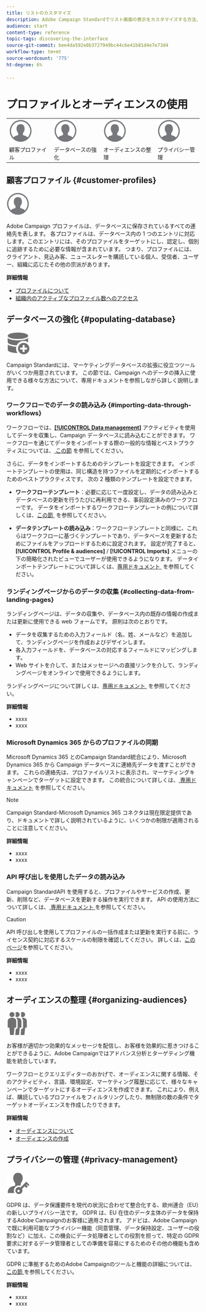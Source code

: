 ```yaml
---
title: リストのカスタマイズ
description: Adobe Campaign Standardでリスト画面の表示をカスタマイズする方法、およびリスト画面に対する操作（要素の並べ替え、フィルタリング、削除、複製）を説明します。 指定された 1 つまたは複数のリソースの要素を画面に表示します。
audience: start
content-type: reference
topic-tags: discovering-the-interface
source-git-commit: bee4da592e0b3727949bc44c6e41b81d4e7e73d4
workflow-type: tm+mt
source-wordcount: '775'
ht-degree: 6%

---
```



# プロファイルとオーディエンスの使用

<table>
<tr>
    <td valign="top">
        <a href="../../start/using/work-with-audiences.md"><img width="60px" alt="条件" src="assets/icon_profile.svg"/></a>
    </td>
    <td valign="top">
        <a href="../../api/using/creating-a-service.md"><img width="60px" alt="条件" src="assets/icon_profile.svg"/></a>
    </td>
    <td valign="top">
        <a href="../../api/using/interacting-with-custom-resources.md"><img width="60px" alt="条件" src="assets/icon_profile.svg"/></a>
    </td>
    <td valign="top">
        <a href="../../api/using/interacting-with-marketing-history.md"><img width="60px" alt="条件" src="assets/icon_profile.svg"/></a>
    </td>
</tr>
<tr>
<td>顧客プロファイル</td>
<td>データベースの強化</td>
<td>オーディエンスの整理</td>
<td>プライバシー管理</td>
</tr>
</table>

## 顧客プロファイル {#customer-profiles}

<img width="60px" alt="条件" src="assets/icon_profile.svg"/>

Adobe Campaign プロファイルは、データベースに保存されているすべての連絡先を表します。 各プロファイルは、データベース内の 1 つのエントリに対応します。このエントリには、そのプロファイルをターゲットにし、認定し、個別に追跡するために必要な情報が含まれています。 つまり、プロファイルには、クライアント、見込み客、ニュースレターを購読している個人、受信者、ユーザー、組織に応じたその他の宗派があります。

**詳細情報**

* [プロファイルについて](../../audiences/using/about-profiles.md)
* [組織内のアクティブなプロファイル数へのアクセス](../../audiences/using/active-profiles.md)

## データベースの強化 {#populating-database}

<img width="60px" alt="条件" src="assets/icon_populate.svg"/>

Campaign Standardには、マーケティングデータベースの拡張に役立つツールがいくつか用意されています。 この節では、Campaign へのデータの挿入に使用できる様々な方法について、専用ドキュメントを参照しながら詳しく説明します。

### ワークフローでのデータの読み込み {#importing-data-through-workflows}

ワークフローでは、[**[!UICONTROL Data management]**](../../automating/using/about-data-management-activities.md) アクティビティを使用してデータを収集し、Campaign データベースに読み込むことができます。 ワークフローを通じてデータをインポートする際の一般的な情報とベストプラクティスについては、[&#x200B; この節 &#x200B;](../../automating/using/about-data-import-and-export.md) を参照してください。

さらに、データをインポートするためのテンプレートを設定できます。 インポートテンプレートの使用は、同じ構造を持つファイルを定期的にインポートするためのベストプラクティスです。 次の 2 種類のテンプレートを設定できます。

* **ワークフローテンプレート**：必要に応じて一度設定し、データの読み込みとデータベースの更新を行うたびに再利用できる、事前設定済みのワークフローです。 データをインポートするワークフローテンプレートの例について詳しくは、[&#x200B; この節 &#x200B;](../../automating/using/creating-import-workflow-templates.md) を参照してください。

* **データテンプレートの読み込み**：ワークフローテンプレートと同様に、これらはワークフローに基づくテンプレートであり、データベースを更新するためにファイルをアップロードするために設定されます。 設定が完了すると、**[!UICONTROL Profile & audiences]** / **[!UICONTROL Imports]** メニューの下の簡略化されたビューでユーザーが使用できるようになります。 データインポートテンプレートについて詳しくは、[&#x200B; 専用ドキュメント &#x200B;](../../automating/using/importing-data-with-import-templates.md) を参照してください。

### ランディングページからのデータの収集 {#collecting-data-from-landing-pages}

ランディングページは、データの収集や、データベース内の既存の情報の作成または更新に使用できる web フォームです。 原則は次のとおりです。

* データを収集するための入力フィールド（名、姓、メールなど）を追加して、ランディングページを作成およびデザインします。
* 各入力フィールドを、データベースの対応するフィールドにマッピングします。
* Web サイトを介して、またはメッセージへの直接リンクを介して、ランディングページをオンラインで使用できるようにします。

ランディングページについて詳しくは、[&#x200B; 専用ドキュメント &#x200B;](../../channels/using/getting-started-with-landing-pages.md) を参照してください。

**詳細情報**

* xxxx
* xxxx

### Microsoft Dynamics 365 からのプロファイルの同期

Microsoft Dynamics 365 とのCampaign Standard統合により、Microsoft Dynamics 365 から Campaign データベースに連絡先データを渡すことができます。
これらの連絡先は、プロファイルリストに表示され、マーケティングキャンペーンでターゲットに設定できます。 この統合について詳しくは、[&#x200B; 専用ドキュメント &#x200B;](../../integrating/using/d365-acs-get-started.md) を参照してください。

>[!NOTE]
>
>Campaign Standard-Microsoft Dynamics 365 コネクタは現在限定提供であり、ドキュメントで詳しく説明されているように、いくつかの制限が適用されることに注意してください。

**詳細情報**

* xxxx
* xxxx

### API 呼び出しを使用したデータの読み込み

Campaign StandardAPI を使用すると、プロファイルやサービスの作成、更新、削除など、データベースを更新する操作を実行できます。 API の使用方法について詳しくは、[&#x200B; 専用ドキュメント &#x200B;](../../api/using/get-started-apis.md) を参照してください。

>[!CAUTION]
>
>API 呼び出しを使用してプロファイルの一括作成または更新を実行する前に、ライセンス契約に対応するスケールの制限を確認してください。 詳しくは、[このページ](https://helpx.adobe.com/jp/legal/product-descriptions/campaign-standard.html#ITInfrastructureResourcesbyActiveProfilesTiers)を参照してください。

**詳細情報**

* xxxx
* xxxx

## オーディエンスの整理 {#organizing-audiences}

<img width="60px" alt="条件" src="assets/icon_audience.svg"/>

お客様が適切かつ効果的なメッセージを配信し、お客様を効果的に惹きつけることができるように、Adobe Campaignではアドバンス分析とターゲティング機能を統合しています。

ワークフローとクエリエディターのおかげで、オーディエンスに関する情報、そのアクティビティ、言語、環境設定、マーケティング履歴に応じて、様々なキャンペーンでターゲットにするオーディエンスを作成できます。 これにより、例えば、購読しているプロファイルをフィルタリングしたり、無制限の数の条件でターゲットオーディエンスを作成したりできます。

**詳細情報**

* [オーディエンスについて](../../audiences/using/about-audiences.md)
* [オーディエンスの作成](../../audiences/using/creating-audiences.md)

## プライバシーの管理 {#privacy-management}

<img width="60px" alt="conditions" src="assets/icon_privacy.svg"/>

GDPR は、データ保護要件を現代の状況に合わせて整合化する、欧州連合（EU）の新しいプライバシー法です。 GDPR は、EU 在住のデータ主体のデータを保持するAdobe Campaignのお客様に適用されます。 アドビは、Adobe Campaignで既に利用可能なプライバシー機能（同意管理、データ保持設定、ユーザーの役割など）に加え、この機会にデータ処理者としての役割を担って、特定の GDPR 要求に対するデータ管理者としての準備を容易にするためのその他の機能も含めています。

GDPR に準拠するためのAdobe Campaignのツールと機能の詳細については、[&#x200B; この節 &#x200B;](../../start/using/privacy.md) を参照してください。

**詳細情報**

* xxxx
* xxxx